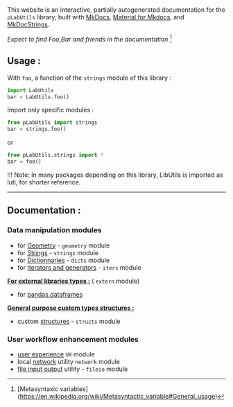 #

This website is an interactive, partially autogenerated documentation for the ``pLabUtils`` library, built with [MkDocs](https://www.mkdocs.org/getting-started/), [Material for Mkdocs](https://squidfunk.github.io/mkdocs-material/getting-started/), and [MkDocStrings](https://mkdocstrings.github.io/).

*Expect to find Foo,Bar and friends in the documentation* [^1]

## Usage : 

With `foo`, a function of the `strings` module of this library :

```python
import LabUtils
bar = LabUtils.foo()
```

Import only specific modules :

```python
from pLabUtils import strings
bar = strings.foo()
```

or

```python
from pLabUtils.strings import *
bar = foo()
```

!!! Note:
    In many packages depending on this library, LibUtils is imported as
    luti, for shorter reference.

__________

## Documentation : 



### Data manipulation modules 

  - for [Geometry](geometry\ULine.md) - ``geometry`` module
- for [Strings](strings\alphanum_sort.md) - ``strings`` module
- for [Dictionnaries](dicts\drop_matched_keys.md) - ``dicts`` module
- for [Iterators and generators](iters\nest_iter.md) - ``iters`` module

**<u>For external libraries types :</u>** ( ``extern`` module)

- for [pandas.dataframes](extern\empty_df.md#pandas)

**<u>General purpose custom types structures :</u>**

- custom [structures](structs\sdict.md) - ``structs`` module

### User workflow enhancement modules

- [user experience](UX\cached_execution_variables.md) ``UX`` module
- local [network](network\find_activeSQL.md) utility ``network`` module
- [file input output](fileio\Pickle.md) utility - ``fileio`` module



[^1]: [Metasyntaxic variables\](https://en.wikipedia.org/wiki/Metasyntactic_variable#General_usage)

